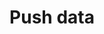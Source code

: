 ---
# -------------------------- #
#      ENDPOINT DETAILS      #
# -------------------------- #

product-type: "import-api"
content-type: "api-endpoint"
endpoint: "push"
key: "push-data"
version: "2"


# -------------------------- #
#       METHOD DETAILS       #
# -------------------------- #

title: "Push data"
method: "post"
short-url: |
  /v{{ object.version }}{{ object.endpoint-url | flatify }}
full-url: |
  {{ api.base-url }}{{ endpoint.short-url | flatify }}
short: "{{ api.core-objects.push.short | flatify }}"
description: |
  {% capture notice %}
  We recommend using the [Create a batch]({{ site.data.import-api.core-objects.batch.anchor }}) endpoint instead. The Batch endpoint allows you to specify a schema and enforce data types, while this endpoint does not.
  {% endcapture %}

  {% include note.html first-line="**Need to enforce data types?**" content=notice %}

  {{ site.data.import-api.core-objects.push.description | flatify | markdownify }}

  When data for a table is pushed for the first time, Stitch will create the table in the destination in the specified integration schema.

  During subsequent pushes, one of two things will happen depending on the destination being used:

  1. **If the destination supports upserts**, Stitch will perform an update operation on applicable existing rows to overwrite the data.
  2. **If the destination doesn't support upserts**, Stitch will load the records in an append-only fashion. This means that existing records in the destination table will not be updated, and all records in subsequent pushes will be appended to the end of the table.

  #### Structuring request body data {#push--structure-request-body-data}

  Refer to the [Structuring data for the Import API guide]({{ link.import-api.guides.structure-data | prepend: site.baseurl }}) for instructions and examples.


accepts-transit: true

request-body: |
  Additionally, the request body should provide an array (batch) of records to be inserted into the pipeline that adhere to the following:

  {% assign common-request-requirements = site.data.import-api.general.request-body-requirements.common %}
  {% assign push-request-requirements = site.data.import-api.general.request-body-requirements.push %}

  {% assign all-request-requirements = push-request-requirements | concat: common-request-requirements %}

  {% for requirement in all-request-requirements %}
  - {{ requirement | flatify | markdownify | replace:"[NAME]","push" }}
  {% endfor %}

  
# -------------------------- #
#       METHOD ARGUMENTS     #
# -------------------------- #

arguments:
## The copy for these attributes lives in:
## _data/import-api/general.yml

  - name: "client_id"
    type: "integer"
    required: true
    description: |
      {{ general.attributes.client-id }}

      **Note**: This must be the same for every record in the request body. 
    example-value: "7723"

  - name: "table_name"
    type: "string"
    required: true
    description: "{{ general.attributes.table-name | flatify }}"
    example-value: "customers"

  - name: "sequence"
    type: "integer"
    required: true
    description: "{{ general.attributes.sequence | flatify }}"
    example-value: ""

  - name: "action"
    type: "string"
    required: true
    description: "This will always be `upsert`."
    example-value: "upsert"

  - name: "key_names"
    type: "array"
    required: true
    description: "{{ general.attributes.key-names | flatify }}"
    example-value: "id"

  - name: "data"
    type: "object"
    required: true
    description: "{{ general.attributes.data | flatify }}"


# -------------------------- #
#           RETURNS          #
# -------------------------- #

returns: |
  {% assign response-codes = site.data.import-api.response-codes.general-codes.all-codes %}

  If successful, the API will return a `2xx` status and a [Batch Status object]({{ site.data.import-api.api.data-structures.batch-status.section }}):

  {% for response-code in response-codes %}
  {% if response-code.code == "201" or response-code.code == "202" %}
  - `{{ response-code.code }}` - {{ response-code.description }}
  {% endif %}
  {% endfor %}


# ------------------------------ #
#   EXAMPLE REQUEST & RESPONSES  #
# ------------------------------ #

examples:
  - type: "Request"
    language: "json"
    subexamples:
      - type: "Pushing a single record for a single table"
        code: |
          {% capture request-header %}
          curl -X {{ endpoint.method | upcase }} {{ endpoint.full-url | flatify | strip_newlines }} \
               -H 'Authorization: Bearer <IMPORT_API_ACCESS_TOKEN>' \
               -H "Content-Type: application/json" \
               -d $
          {% endcapture %}

          {{ request-header | rstrip }}
                  '[
                    {
                      "client_id": 7723,
                      "table_name": "customers",
                      "sequence": 1565880017,
                      "key_names": [
                        "id"
                      ],
                      "data": {
                        "id": 1,
                        "name": "Finn"
                      },
                      "action": "upsert"
                    }
                  ]'


      - type: "Pushing multiple records for a single table"
        code: |
          {{ request-header | rstrip }}
                  '[
                    {
                      "client_id": 7723,
                      "table_name": "customers",
                      "sequence": 1565880017,
                      "data": {
                        "id": 4,
                        "name": "Beamo"
                      },
                      "key_names": [
                        "id"
                      ],
                      "action": "upsert"
                    },
                    {
                      "client_id": 7723,
                      "table_name": "customers",
                      "sequence": 1565838645,
                      "key_names": [
                        "id"
                      ],
                      "data": {
                        "id": 5,
                        "name": "Ice King"
                      },
                      "action": "upsert"
                    }
                  ]'


      - type: "Pushing records for multiple tables"
        code: |
          {{ request-header | rstrip }}
                  '[
                    {
                      "client_id": 7723,
                      "table_name": "customers",
                      "sequence": 1565880017,
                      "data": {
                        "id": 4,
                        "name": "Beamo"
                      },
                      "key_names": [
                        "id"
                      ],
                      "action": "upsert"
                    },
                    {
                      "client_id": 7723,
                      "table_name": "orders",
                      "sequence": 1565838645,
                      "key_names": [
                        "order_id"
                      ],
                      "data": {
                        "order_id": 561,
                        "customer_id": 4
                      },
                      "action": "upsert"
                    }
                  ]'



  - type: "Response"
    language: "json"
    subexamples:
      - type: "201 Created"
        code: |
          {{ site.data.import-api.code-examples.responses.push-data.batch-created }}

      - type: "202 Accepted"
        code: |
          {{ site.data.import-api.code-examples.responses.push-data.batch-accepted }}

  - type: "Errors"
---